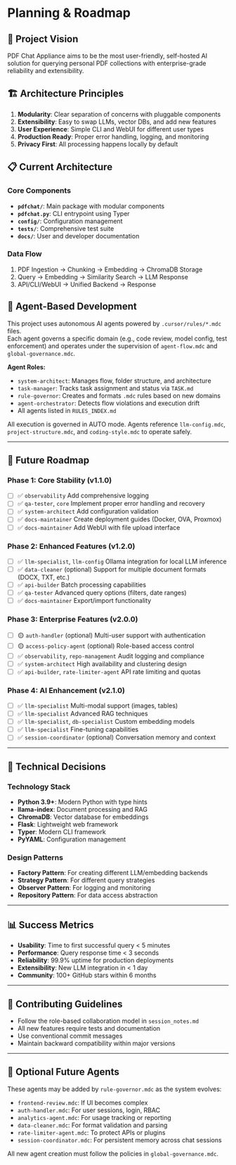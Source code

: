 # Planning & Roadmap

## 🎯 Project Vision
PDF Chat Appliance aims to be the most user-friendly, self-hosted AI solution for querying personal PDF collections with enterprise-grade reliability and extensibility.

## 🏗️ Architecture Principles
1. **Modularity**: Clear separation of concerns with pluggable components
2. **Extensibility**: Easy to swap LLMs, vector DBs, and add new features
3. **User Experience**: Simple CLI and WebUI for different user types
4. **Production Ready**: Proper error handling, logging, and monitoring
5. **Privacy First**: All processing happens locally by default

## 📋 Current Architecture

### Core Components
- **`pdfchat/`**: Main package with modular components
- **`pdfchat.py`**: CLI entrypoint using Typer
- **`config/`**: Configuration management
- **`tests/`**: Comprehensive test suite
- **`docs/`**: User and developer documentation

### Data Flow
1. PDF Ingestion → Chunking → Embedding → ChromaDB Storage
2. Query → Embedding → Similarity Search → LLM Response
3. API/CLI/WebUI → Unified Backend → Response

## 🧠 Agent-Based Development

This project uses autonomous AI agents powered by `.cursor/rules/*.mdc` files.  
Each agent governs a specific domain (e.g., code review, model config, test enforcement) and operates under the supervision of `agent-flow.mdc` and `global-governance.mdc`.

**Agent Roles:**
- `system-architect`: Manages flow, folder structure, and architecture
- `task-manager`: Tracks task assignment and status via `TASK.md`
- `rule-governor`: Creates and formats `.mdc` rules based on new domains
- `agent-orchestrator`: Detects flow violations and execution drift
- All agents listed in `RULES_INDEX.md`

All execution is governed in AUTO mode. Agents reference `llm-config.mdc`, `project-structure.mdc`, and `coding-style.mdc` to operate safely.

---

## 🚀 Future Roadmap

### Phase 1: Core Stability (v1.1.0)
- [ ] ✅ `observability` Add comprehensive logging
- [ ] ✅ `qa-tester`, `core` Implement proper error handling and recovery
- [ ] ✅ `system-architect` Add configuration validation
- [ ] ✅ `docs-maintainer` Create deployment guides (Docker, OVA, Proxmox)
- [ ] ✅ `docs-maintainer` Add WebUI with file upload interface

### Phase 2: Enhanced Features (v1.2.0)
- [ ] ✅ `llm-specialist`, `llm-config` Ollama integration for local LLM inference
- [ ] ✅ `data-cleaner` (optional) Support for multiple document formats (DOCX, TXT, etc.)
- [ ] ✅ `api-builder` Batch processing capabilities
- [ ] ✅ `qa-tester` Advanced query options (filters, date ranges)
- [ ] ✅ `docs-maintainer` Export/import functionality

### Phase 3: Enterprise Features (v2.0.0)
- [ ] 🟡 `auth-handler` (optional) Multi-user support with authentication
- [ ] 🟡 `access-policy-agent` (optional) Role-based access control
- [ ] ✅ `observability`, `repo-management` Audit logging and compliance
- [ ] ✅ `system-architect` High availability and clustering design
- [ ] ✅ `api-builder`, `rate-limiter-agent` API rate limiting and quotas

### Phase 4: AI Enhancement (v2.1.0)
- [ ] ✅ `llm-specialist` Multi-modal support (images, tables)
- [ ] ✅ `llm-specialist` Advanced RAG techniques
- [ ] ✅ `llm-specialist`, `db-specialist` Custom embedding models
- [ ] ✅ `llm-specialist` Fine-tuning capabilities
- [ ] ✅ `session-coordinator` (optional) Conversation memory and context

---

## 🔧 Technical Decisions

### Technology Stack
- **Python 3.9+**: Modern Python with type hints
- **llama-index**: Document processing and RAG
- **ChromaDB**: Vector database for embeddings
- **Flask**: Lightweight web framework
- **Typer**: Modern CLI framework
- **PyYAML**: Configuration management

### Design Patterns
- **Factory Pattern**: For creating different LLM/embedding backends
- **Strategy Pattern**: For different query strategies
- **Observer Pattern**: For logging and monitoring
- **Repository Pattern**: For data access abstraction

---

## 📊 Success Metrics
- **Usability**: Time to first successful query < 5 minutes
- **Performance**: Query response time < 3 seconds
- **Reliability**: 99.9% uptime for production deployments
- **Extensibility**: New LLM integration in < 1 day
- **Community**: 100+ GitHub stars within 6 months

---

## 🤝 Contributing Guidelines
- Follow the role-based collaboration model in `session_notes.md`
- All new features require tests and documentation
- Use conventional commit messages
- Maintain backward compatibility within major versions

---

## 🔁 Optional Future Agents

These agents may be added by `rule-governor.mdc` as the system evolves:

- `frontend-review.mdc`: If UI becomes complex
- `auth-handler.mdc`: For user sessions, login, RBAC
- `analytics-agent.mdc`: For usage tracking or reporting
- `data-cleaner.mdc`: For format validation and parsing
- `rate-limiter-agent.mdc`: To protect APIs or plugins
- `session-coordinator.mdc`: For persistent memory across chat sessions

All new agent creation must follow the policies in `global-governance.mdc`.

